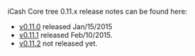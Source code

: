 iCash Core tree 0.11.x release notes can be found here:

- [v0.11.0](release-notes/release-notes-0.11.0.md) released Jan/15/2015
- [v0.11.1](release-notes/release-notes-0.11.1.md) released Feb/10/2015.
- [v0.11.2](release-notes/release-notes-0.11.2.md) not released yet.
